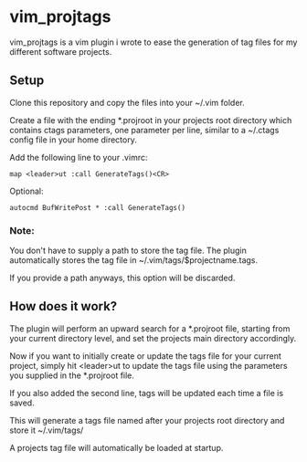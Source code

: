 # vim_projtags

vim_projtags is a vim plugin i wrote to ease the generation of tag files for my different software projects.

## Setup

Clone this repository and copy the files into your ~/.vim folder.

Create a file with the ending \*.projroot in your projects root directory which contains ctags parameters, one parameter per line, similar to a ~/.ctags config file in your home directory.

Add the following line to your .vimrc:

```
map <leader>ut :call GenerateTags()<CR>
```

Optional:
```
autocmd BufWritePost * :call GenerateTags()
```
### Note:

You don't have to supply a path to store the tag file. The plugin automatically stores the tag file in ~/.vim/tags/$projectname.tags.

If you provide a path anyways, this option will be discarded.

## How does it work?

The plugin will perform an upward search for a \*.projroot file, starting from your current directory level, and set the projects main directory accordingly.

Now if you want to initially create or update the tags file for your current project, simply hit 
\<leader\>ut to update the tags file using the parameters you supplied in the \*.projroot file.

If you also added the second line, tags will be updated each time a file is saved.

This will generate a tags file named after your projects root directory and store it ~/.vim/tags/

A projects tag file will automatically be loaded at startup.
